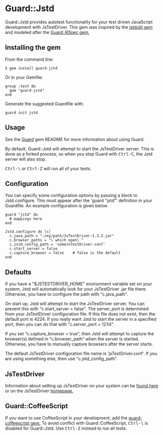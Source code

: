 # Guard::Jstd

Guard::Jstd provides autotest functionality for your test driven JavaScript development with JsTestDriver. This gem was inspired by the [jstdutil gem](http://cjohansen.no/en/javascript/jstdutil_a_ruby_wrapper_over_jstestdriver) and modeled after the [Guard::RSpec gem.](https://github.com/guard/guard-rspec)

## Installing the gem

From the command line:

    $ gem install guard-jstd

Or in your Gemfile:

    group :test do
      gem "guard-jstd"
    end

Generate the suggested Guardfile with:

    guard init jstd

## Usage

See the [Guard](http://github.com/guard/guard) gem README for more information about using Guard.

By default, Guard::Jstd will attempt to start the JsTestDriver server. This is done as a forked process, so when you stop Guard with <tt>Ctrl-C</tt>, the Jstd server will also stop.

<tt>Ctrl-\\</tt> or <tt>Ctrl-Z</tt> will run all of your tests.

## Configuration

You can specify some configuration options by passing a block to Jstd.configure. This must appear after the 'guard "jstd"' definition in your Guardfile. An example configuration is given below.

    guard "jstd" do
      # mappings here
    end

    Jstd.configure do |c|
      c.java_path = "~/my/path/JsTestDriver-1.3.2.jar"
      c.browser_paths = "\`which open\`"
      c.jstd_config_path = 'someJsTestDriver.conf'
      c.start_server = false
      c.capture_browser = false    # false is the default
    end

## Defaults

If you have a "$JSTESTDRIVER_HOME" environment variable set on your system, Jstd will automatically look for your JsTestDriver .jar file there. Otherwise, you have to configure the path with "c.java_path".

On start up, Jstd will attempt to start the JsTestDriver server. You can prevent this with "c.start_server = false". The server_port is determined from your JsTestDriver configuration file. If this file does not exist, then the default port is 4224. If you really want Jstd to start the server in a specified port, then you can do that with "c.server_port = 1234".

If you set "c.capture_browser = true", then Jstd will attempt to capture the browser(s) defined in "c.browser_path" when the server is started. Otherwise, you have to manually capture browsers after the server starts.

The default JsTestDriver configuration file name is 'jsTestDriver.conf'. If you are using something else, then use "c.jstd_config_path".

## JsTestDriver

Information about setting up JsTestDriver on your system can be [found here](http://www.arailsdemo.com/posts/46) or on the JsTestDriver [homepage.](http://code.google.com/p/js-test-driver/)

## Guard::CoffeeScript

If you want to use CoffeeScript in your development, add the [guard-coffeescript gem.](https://github.com/guard/guard-coffeescript) To avoid conflict with Guard::CoffeeScript, <tt>Ctrl-\\</tt> is disabled for Guard::Jstd. Use <tt>Ctrl-Z</tt> instead to run all tests.
